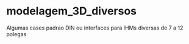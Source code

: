 # modelagem_3D_diversos
Algumas cases padrao DIN ou interfaces para IHMs diversas de 7 a 12 polegas

